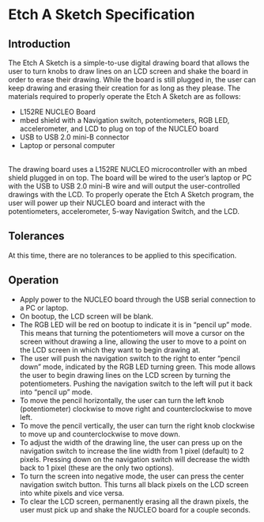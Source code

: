 # Etch A Sketch Specification
## Introduction
The Etch A Sketch is a simple-to-use digital drawing board that allows the user to turn knobs to draw lines on an LCD screen and shake the board in order to erase their drawing. While the board is still plugged in, the user can keep drawing and erasing their creation for as long as they please. The materials required to properly operate the Etch A Sketch are as follows: </br>
* L152RE NUCLEO Board
* mbed shield with a Navigation switch, potentiometers, RGB LED, accelerometer, and LCD to plug on top of the NUCLEO board
* USB to USB 2.0 mini-B connector
* Laptop or personal computer
</br>
The drawing board uses a L152RE NUCLEO microcontroller with an mbed shield plugged in on top. The board will be wired to the user’s laptop or PC with the USB to USB 2.0 mini-B wire and will output the user-controlled drawings with the LCD. To properly operate the Etch A Sketch program, the user will power up their NUCLEO board and interact with the potentiometers, accelerometer, 5-way Navigation Switch, and the LCD. 

## Tolerances
At this time, there are no tolerances to be applied to this specification.

## Operation
* Apply power to the NUCLEO board through the USB serial connection to a PC or laptop.
* On bootup, the LCD screen will be blank.
* The RGB LED will be red on bootup to indicate it is in “pencil up” mode. This means that turning the potentiometers will move a cursor on the screen without drawing a line, allowing the user to move to a point on the LCD screen in which they want to begin drawing at.
* The user will push the navigation switch to the right to enter “pencil down” mode, indicated by the RGB LED turning green. This mode allows the user to begin drawing lines on the LCD screen by turning the potentiometers. Pushing the navigation switch to the left will put it back into “pencil up” mode.
* To move the pencil horizontally, the user can turn the left knob (potentiometer) clockwise to move right and counterclockwise to move left.
* To move the pencil vertically, the user can turn the right knob clockwise to move up and counterclockwise to move down.
* To adjust the width of the drawing line, the user can press up on the navigation switch to increase the line width from 1 pixel (default) to 2 pixels. Pressing down on the navigation switch will decrease the width back to 1 pixel (these are the only two options).
* To turn the screen into negative mode, the user can press the center navigation switch button. This turns all black pixels on the LCD screen into white pixels and vice versa.
* To clear the LCD screen, permanently erasing all the drawn pixels, the user must pick up and shake the NUCLEO board for a couple seconds.
